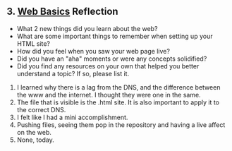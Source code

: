 ## 3. [Web Basics](3_web_basics/readme.md) Reflection

* What 2 new things did you learn about the web?
* What are some important things to remember when setting up your HTML site?
* How did you feel when you saw your web page live?
* Did you have an "aha" moments or were any concepts solidified?
* Did you find any resources on your own that helped you better understand a topic? If so, please list it.

1.  I learned why there is a lag from the DNS, and the difference between  the www and the internet.  I thought they were one in the same.
2.  The file that is visible is the .html site. It is also important to apply it to the correct DNS.
3.  I felt like I had a mini accomplishment.
4.  Pushing files, seeing them pop in the repository and having a live affect on the web.
5.  None, today.